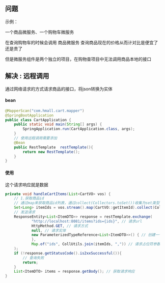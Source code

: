 ## 问题

示例：

一个商品微服务、一个购物车微服务

在查询购物车的时候会调用 商品微服务 查询商品现在的价格从而计对比是便宜了还是贵了

但是微服务组件是两个独立的项目，在购物查项目中无法调用商品本地的接口

## 解决 : 远程调用

通过网络请求的方式请求商品的接口，将json转换为实体

#### bean

```java
@MapperScan("com.hmall.cart.mapper")
@SpringBootApplication
public class CartApplication {
    public static void main(String[] args) {
        SpringApplication.run(CartApplication.class, args);
    }
    // 使用远程调用需要添加
    @Bean
    public RestTemplate  restTemplate(){
        return new RestTemplate();
    }
}
```

#### 使用

这个请求响应就是数据

```java
private void handleCartItems(List<CartVO> vos) {
    // 1.获取商品id
    // 通过map来获取商品id列表，通过collect(Collectors.toSet())收集为set类型
    Set<Long> itemIds = vos.stream().map(CartVO::getItemId).collect(Collectors.toSet());
    // 发送请求
    ResponseEntity<List<ItemDTO>> response = restTemplate.exchange(
            "http://localhost:8081/items?ids={ids}", // 请求url
            HttpMethod.GET, // 请求方式
            null, // 请求实体
            new ParameterizedTypeReference<List<ItemDTO>>() { // 创建一个对象，在反射的时候根据这个对象的泛型进行反射
            },
            Map.of("ids", CollUtils.join(itemIds, ",")) // 请求占位符参数
    );
    if (!response.getStatusCode().is2xxSuccessful()){
        // 查询失败
        return;
    }
    List<ItemDTO> items = response.getBody(); // 获取请求响应
}
```
